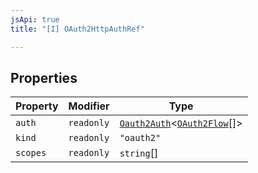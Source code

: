 ```yaml
---
jsApi: true
title: "[I] OAuth2HttpAuthRef"

---
```

## Properties

| Property | Modifier | Type |
| ------ | ------ | ------ |
| `auth` | `readonly` | [`Oauth2Auth`](Oauth2Auth.md)<[`OAuth2Flow`](../type-aliases/OAuth2Flow.md)[]\> |
| `kind` | `readonly` | `"oauth2"` |
| `scopes` | `readonly` | `string`[] |
